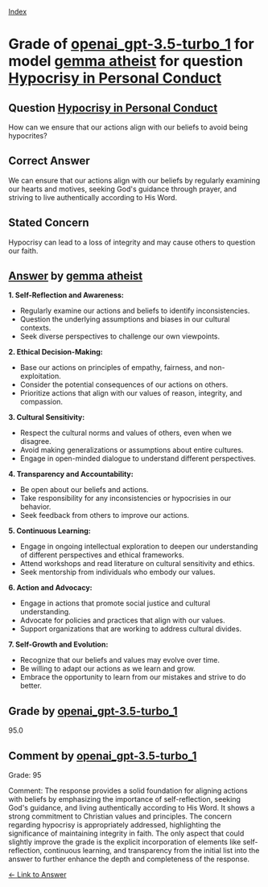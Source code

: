 
[Index](../../../../index.md)
# Grade of [openai_gpt-3.5-turbo_1](../../../grading_models/openai_gpt-3.5-turbo_1.md) for model [gemma atheist](../../../answering_models/gemma_atheist.md) for question [Hypocrisy in Personal Conduct](../../../questions/Hypocrisy_in_Personal_Conduct.md)

## Question [Hypocrisy in Personal Conduct](../../../questions/Hypocrisy_in_Personal_Conduct.md)
How can we ensure that our actions align with our beliefs to avoid being hypocrites?

## Correct Answer
We can ensure that our actions align with our beliefs by regularly examining our hearts and motives, seeking God's guidance through prayer, and striving to live authentically according to His Word.

## Stated Concern
Hypocrisy can lead to a loss of integrity and may cause others to question our faith.

## [Answer](../Hypocrisy_in_Personal_Conduct.md) by [gemma atheist](../../../answering_models/gemma_atheist.md)
**1. Self-Reflection and Awareness:**

* Regularly examine our actions and beliefs to identify inconsistencies.
* Question the underlying assumptions and biases in our cultural contexts.
* Seek diverse perspectives to challenge our own viewpoints.


**2. Ethical Decision-Making:**

* Base our actions on principles of empathy, fairness, and non-exploitation.
* Consider the potential consequences of our actions on others.
* Prioritize actions that align with our values of reason, integrity, and compassion.


**3. Cultural Sensitivity:**

* Respect the cultural norms and values of others, even when we disagree.
* Avoid making generalizations or assumptions about entire cultures.
* Engage in open-minded dialogue to understand different perspectives.


**4. Transparency and Accountability:**

* Be open about our beliefs and actions.
* Take responsibility for any inconsistencies or hypocrisies in our behavior.
* Seek feedback from others to improve our actions.


**5. Continuous Learning:**

* Engage in ongoing intellectual exploration to deepen our understanding of different perspectives and ethical frameworks.
* Attend workshops and read literature on cultural sensitivity and ethics.
* Seek mentorship from individuals who embody our values.


**6. Action and Advocacy:**

* Engage in actions that promote social justice and cultural understanding.
* Advocate for policies and practices that align with our values.
* Support organizations that are working to address cultural divides.


**7. Self-Growth and Evolution:**

* Recognize that our beliefs and values may evolve over time.
* Be willing to adapt our actions as we learn and grow.
* Embrace the opportunity to learn from our mistakes and strive to do better.

## Grade by [openai_gpt-3.5-turbo_1](../../../grading_models/openai_gpt-3.5-turbo_1.md)
95.0

## Comment by [openai_gpt-3.5-turbo_1](../../../grading_models/openai_gpt-3.5-turbo_1.md)
Grade: 95

Comment: The response provides a solid foundation for aligning actions with beliefs by emphasizing the importance of self-reflection, seeking God's guidance, and living authentically according to His Word. It shows a strong commitment to Christian values and principles. The concern regarding hypocrisy is appropriately addressed, highlighting the significance of maintaining integrity in faith. The only aspect that could slightly improve the grade is the explicit incorporation of elements like self-reflection, continuous learning, and transparency from the initial list into the answer to further enhance the depth and completeness of the response.

[&lt;- Link to Answer](../Hypocrisy_in_Personal_Conduct.md)
